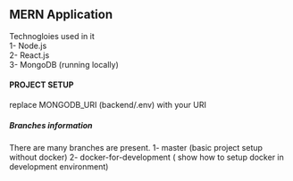 ## MERN Application

Technogloies used in it                                                                                  
1- Node.js                                                                              
2- React.js                                                                               
3- MongoDB (running locally)     


#### PROJECT SETUP
replace MONGODB_URI (backend/.env) with your URI                                                                                                                      

##### Branches information
There are many branches are present.
1- master (basic project setup without docker)
2- docker-for-development ( show how to setup docker in development environment)



